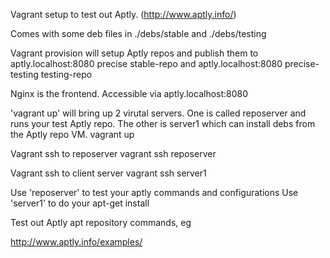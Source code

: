 Vagrant setup to test out Aptly. (http://www.aptly.info/)

Comes with some deb files in ./debs/stable and ./debs/testing

Vagrant provision will setup Aptly repos and publish them to aptly.localhost:8080 precise stable-repo and aptly.localhost:8080 precise-testing testing-repo

Nginx is the frontend.  Accessible via aptly.localhost:8080

'vagrant up' will bring up 2 virutal servers.  One is called reposerver and runs your test Aptly repo.  The other is server1 which can install debs from the Aptly repo VM.
    vagrant up 

Vagrant ssh to reposerver
    vagrant ssh reposerver

Vagrant ssh to client server
    vagrant ssh server1

Use 'reposerver' to test your aptly commands and configurations
Use 'server1' to do your apt-get install

Test out Aptly apt repository commands, eg

http://www.aptly.info/examples/


